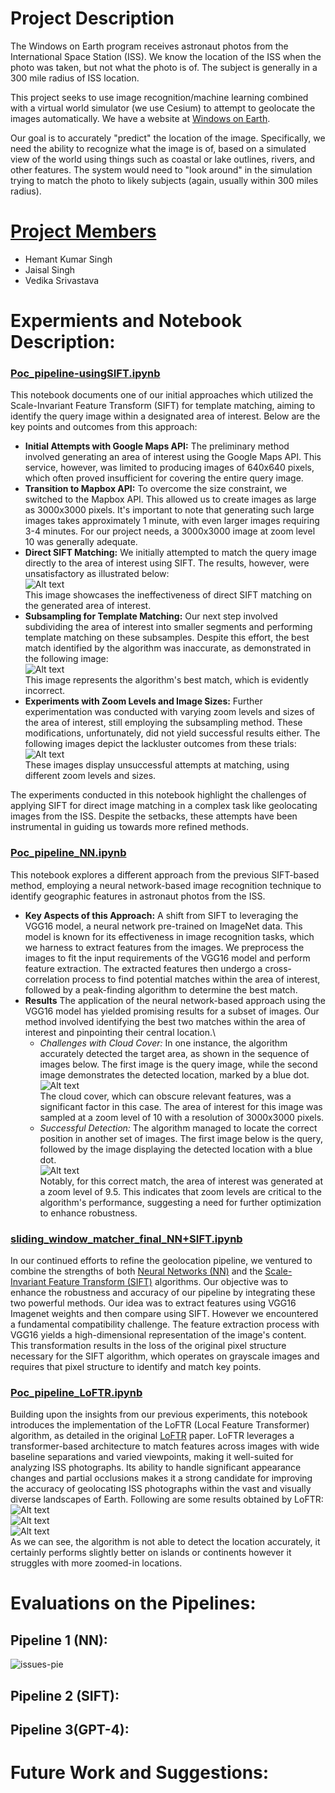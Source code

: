 # Project Description

The Windows on Earth program receives astronaut photos from the International Space Station (ISS). We know the location of the ISS when the photo was taken, but not what the photo is of. The subject is generally in a 300 mile radius of ISS location. 

This project seeks to use image recognition/machine learning combined with a virtual world simulator (we use Cesium) to attempt to geolocate the images automatically. We have a website at [Windows on Earth](https://www.windowsonearth.org/). 

Our goal is to accurately "predict" the location of the image. Specifically, we need the ability to recognize what the image is of, based on a simulated view of the world using things such as coastal or lake outlines, rivers, and other features. The system would need to "look around" in the simulation trying to match the photo to likely subjects (again, usually within 300 miles radius).

# [Project Members](COLLABORATORS)

- Hemant Kumar Singh
- Jaisal Singh
- Vedika Srivastava

<!-- # [Project Outline](https://github.com/BU-Spark/ml-terc-image-geolocation/blob/dev-patch-1/project-outline.md) -->

# Expermients and Notebook Description:

### [Poc_pipeline-usingSIFT.ipynb](notebooks/Poc_pipeline-usingSIFT.ipynb)
This notebook documents one of our initial approaches which utilized the Scale-Invariant Feature Transform (SIFT) for template matching, aiming to identify the query image within a designated area of interest. Below are the key points and outcomes from this approach:
- **Initial Attempts with Google Maps API:** The preliminary method involved generating an area of interest using the Google Maps API. This service, however, was limited to producing images of 640x640 pixels, which often proved insufficient for covering the entire query image.
- **Transition to Mapbox API:** To overcome the size constraint, we switched to the Mapbox API. This allowed us to create images as large as 3000x3000 pixels. It's important to note that generating such large images takes approximately 1 minute, with even larger images requiring 3-4 minutes. For our project needs, a 3000x3000 image at zoom level 10 was generally adequate.
- **Direct SIFT Matching:** We initially attempted to match the query image directly to the area of interest using SIFT. The results, however, were unsatisfactory as illustrated below: \
![Alt text](assets/images/image.png) \
This image showcases the ineffectiveness of direct SIFT matching on the generated area of interest.
- **Subsampling for Template Matching:** Our next step involved subdividing the area of interest into smaller segments and performing template matching on these subsamples. Despite this effort, the best match identified by the algorithm was inaccurate, as demonstrated in the following image: \
![Alt text](assets/images/image-1.png) \
This image represents the algorithm's best match, which is evidently incorrect.
- **Experiments with Zoom Levels and Image Sizes:** Further experimentation was conducted with varying zoom levels and sizes of the area of interest, still employing the subsampling method. These modifications, unfortunately, did not yield successful results either. The following images depict the lackluster outcomes from these trials: \
![Alt text](assets/images/image-2+3.png) \
These images display unsuccessful attempts at matching, using different zoom levels and sizes.

The experiments conducted in this notebook highlight the challenges of applying SIFT for direct image matching in a complex task like geolocating images from the ISS. Despite the setbacks, these attempts have been instrumental in guiding us towards more refined methods.


### [Poc_pipeline_NN.ipynb](notebooks/Poc_pipeline_NN.ipynb)
This notebook explores a different approach from the previous SIFT-based method, employing a neural network-based image recognition technique to identify geographic features in astronaut photos from the ISS.
- **Key Aspects of this Approach:** A shift from SIFT to leveraging the VGG16 model, a neural network pre-trained on ImageNet data. This model is known for its effectiveness in image recognition tasks, which we harness to extract features from the images. We preprocess the images to fit the input requirements of the VGG16 model and perform feature extraction. The extracted features then undergo a cross-correlation process to find potential matches within the area of interest, followed by a peak-finding algorithm to determine the best match.
- **Results**
The application of the neural network-based approach using the VGG16 model has yielded promising results for a subset of images. Our method involved identifying the best two matches within the area of interest and pinpointing their central location.\
    - _Challenges with Cloud Cover:_ In one instance, the algorithm accurately detected the target area, as shown in the sequence of images below. The first image is the query image, while the second image demonstrates the detected location, marked by a blue dot.\
    ![Alt text](assets/images/image-4+5.png) \
    The cloud cover, which can obscure relevant features, was a significant factor in this case. The area of interest for this image was sampled at a zoom level of 10 with a resolution of 3000x3000 pixels.
    - _Successful Detection:_ The algorithm managed to locate the correct position in another set of images. The first image below is the query, followed by the image displaying the detected location with a blue dot. \
    ![Alt text](assets/images/image-6+7.png) \
    Notably, for this correct match, the area of interest was generated at a zoom level of 9.5. This indicates that zoom levels are critical to the algorithm's performance, suggesting a need for further optimization to enhance robustness.

### [sliding_window_matcher_final_NN+SIFT.ipynb](notebooks/sliding_window_matcher_final_NN+SIFT.ipynb)
In our continued efforts to refine the geolocation pipeline, we ventured to combine the strengths of both [Neural Networks (NN)]((https://github.com/BU-Spark/ml-terc-image-geolocation/blob/dev-patch-1/notebooks/Poc_pipeline_NN.ipynb)) and the [Scale-Invariant Feature Transform (SIFT)](https://github.com/BU-Spark/ml-terc-image-geolocation/blob/dev-patch-1/notebooks/sliding_window_matcher_final.ipynb) algorithms. Our objective was to enhance the robustness and accuracy of our pipeline by integrating these two powerful methods. Our idea was to extract features using VGG16 Imagenet weights and then compare using SIFT. However we encountered a fundamental compatibility challenge. The feature extraction process with VGG16 yields a high-dimensional representation of the image's content. This transformation results in the loss of the original pixel structure necessary for the SIFT algorithm, which operates on grayscale images and requires that pixel structure to identify and match key points.

### [Poc_pipeline_LoFTR.ipynb](notebooks/Poc_pipeline_LoFTR.ipynb)
Building upon the insights from our previous experiments, this notebook introduces the implementation of the LoFTR (Local Feature Transformer) algorithm, as detailed in the original [LoFTR](https://zju3dv.github.io/loftr/) paper. LoFTR leverages a transformer-based architecture to match features across images with wide baseline separations and varied viewpoints, making it well-suited for analyzing ISS photographs. Its ability to handle significant appearance changes and partial occlusions makes it a strong candidate for improving the accuracy of geolocating ISS photographs within the vast and visually diverse landscapes of Earth. Following are some results obtained by LoFTR: \
![Alt text](assets/images/image-8.png) \
![Alt text](assets/images/image-9.png) \
![Alt text](assets/images/image-10.png) \
As we can see, the algorithm is not able to detect the location accurately, it certainly performs slightly better on islands or continents however it struggles with more zoomed-in locations.

# Evaluations on the Pipelines:
## Pipeline 1 (NN):
![issues-pie](./assets/images/nn-eval-pie-1.png)

## Pipeline 2 (SIFT):

## Pipeline 3(GPT-4):

# Future Work and Suggestions: